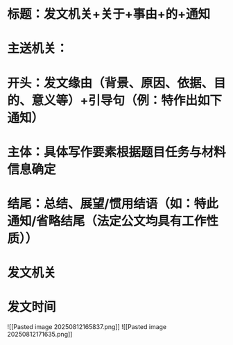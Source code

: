 # 标题：发文机关+关于+事由+的+通知
# 主送机关：
# 开头：发文缘由（背景、原因、依据、目的、意义等）+引导句（例：特作出如下通知）
# 主体：具体写作要素根据题目任务与材料信息确定
# 结尾：总结、展望/惯用结语（如：特此通知/省略结尾（法定公文均具有工作性质））
# 发文机关
# 发文时间
![[Pasted image 20250812165837.png]]
![[Pasted image 20250812171635.png]]

